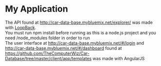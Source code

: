 # My Application

The API found at http://car-data-base.mybluemix.net/explorer/ was made with [LoopBack](http://loopback.io).<br>
You must run npm install before running as this is a node.js project and you need /node_modules folder in order to run<br>
The user interface at http://car-data-base.mybluemix.net/#/login and http://car-data-base.mybluemix.net/#/dashboard found at https://github.com/TheComputerWiz/Car-Database/tree/master/client/app/templates was made with AngularJS
